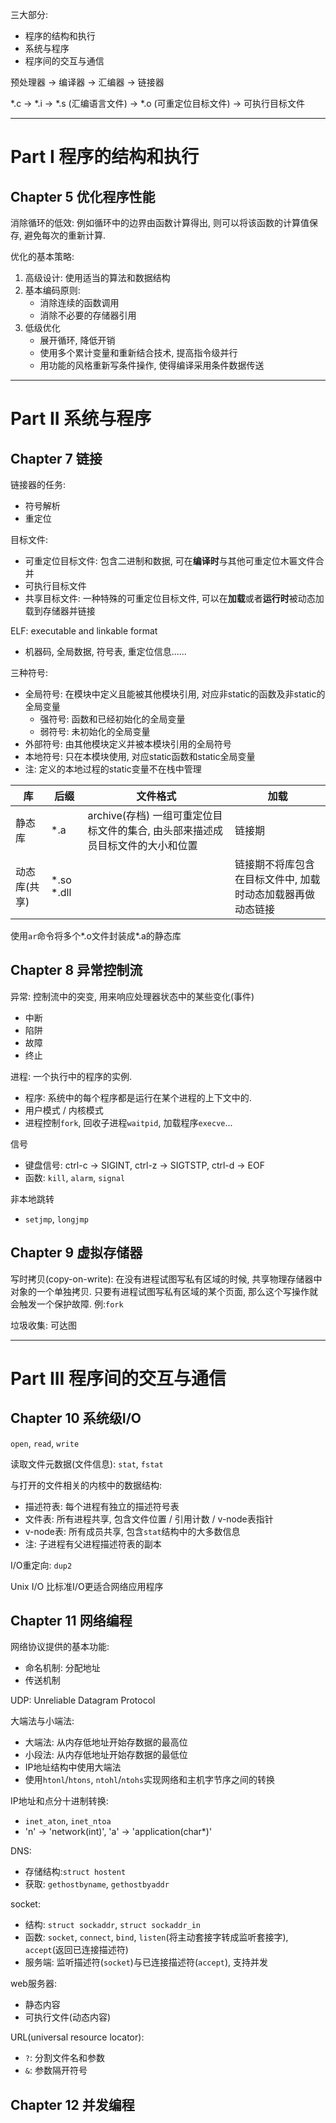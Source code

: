 三大部分:
- 程序的结构和执行
- 系统与程序
- 程序间的交互与通信

预处理器 -> 编译器 -> 汇编器 -> 链接器

\*.c -> \*.i -> \*.s (汇编语言文件) -> \*.o (可重定位目标文件) -> 可执行目标文件

-----
# Part I 程序的结构和执行
## Chapter 5 优化程序性能
消除循环的低效: 例如循环中的边界由函数计算得出, 则可以将该函数的计算值保存, 避免每次的重新计算.

优化的基本策略:
1. 高级设计: 使用适当的算法和数据结构
2. 基本编码原则:
    - 消除连续的函数调用
    - 消除不必要的存储器引用
3. 低级优化
    - 展开循环, 降低开销
    - 使用多个累计变量和重新结合技术, 提高指令级并行
    - 用功能的风格重新写条件操作, 使得编译采用条件数据传送     

-----
# Part II 系统与程序
## Chapter 7 链接
链接器的任务:
- 符号解析
- 重定位

目标文件:
- 可重定位目标文件: 包含二进制和数据, 可在**编译时**与其他可重定位木匾文件合并
- 可执行目标文件
- 共享目标文件: 一种特殊的可重定位目标文件, 可以在**加载**或者**运行时**被动态加载到存储器并链接

ELF: executable and linkable format
- 机器码, 全局数据, 符号表, 重定位信息......

三种符号:
- 全局符号: 在模块中定义且能被其他模块引用, 对应非static的函数及非static的全局变量
    - 强符号: 函数和已经初始化的全局变量
    - 弱符号: 未初始化的全局变量
- 外部符号: 由其他模块定义并被本模块引用的全局符号
- 本地符号: 只在本模块使用, 对应static函数和static全局变量
- 注: 定义的本地过程的static变量不在栈中管理
  
| 库 | 后缀 | 文件格式 | 加载 |
|--- | --- | --- | ---|
| 静态库 | \*.a | archive(存档) 一组可重定位目标文件的集合, 由头部来描述成员目标文件的大小和位置 |链接期 |
| 动态库(共享) | \*.so \*.dll | | 链接期不将库包含在目标文件中, 加载时动态加载器再做动态链接 |   

使用`ar`命令将多个\*.o文件封装成\*.a的静态库
  
## Chapter 8 异常控制流
异常: 控制流中的突变, 用来响应处理器状态中的某些变化(事件)
- 中断
- 陷阱
- 故障
- 终止

进程: 一个执行中的程序的实例. 
- 程序: 系统中的每个程序都是运行在某个进程的上下文中的.
- 用户模式 / 内核模式
- 进程控制`fork`, 回收子进程`waitpid`, 加载程序`execve`... 

信号
- 键盘信号: ctrl-c -> SIGINT, ctrl-z -> SIGTSTP, ctrl-d -> EOF
- 函数: `kill`, `alarm`, `signal`

非本地跳转
- `setjmp`, `longjmp`

## Chapter 9 虚拟存储器
写时拷贝(copy-on-write): 在没有进程试图写私有区域的时候, 共享物理存储器中对象的一个单独拷贝. 只要有进程试图写私有区域的某个页面, 那么这个写操作就会触发一个保护故障. 例:`fork`

垃圾收集: 可达图
  
-----
# Part III 程序间的交互与通信
## Chapter 10 系统级I/O
`open`, `read`, `write`

读取文件元数据(文件信息): `stat`, `fstat`

与打开的文件相关的内核中的数据结构:
- 描述符表: 每个进程有独立的描述符号表
- 文件表: 所有进程共享, 包含文件位置 / 引用计数 / v-node表指针
- v-node表: 所有成员共享, 包含`stat`结构中的大多数信息
- 注: 子进程有父进程描述符表的副本

I/O重定向:
`dup2`

Unix I/O 比标准I/O更适合网络应用程序

## Chapter 11 网络编程
网络协议提供的基本功能:
- 命名机制: 分配地址
- 传送机制

UDP: Unreliable Datagram Protocol

大端法与小端法:
- 大端法: 从内存低地址开始存数据的最高位
- 小段法: 从内存低地址开始存数据的最低位
- IP地址结构中使用大端法
- 使用`htonl`/`htons`, `ntohl`/`ntohs`实现网络和主机字节序之间的转换

IP地址和点分十进制转换:
- `inet_aton`, `inet_ntoa`
- 'n' -> 'network(int)', 'a' -> 'application(char*)'

DNS:
- 存储结构:`struct hostent`
- 获取: `gethostbyname`, `gethostbyaddr`

socket:
- 结构: `struct sockaddr`, `struct sockaddr_in`
- 函数: `socket`, `connect`, `bind`, `listen`(将主动套接字转成监听套接字), `accept`(返回已连接描述符)
- 服务端: 监听描述符(`socket`)与已连接描述符(`accept`), 支持并发
 
web服务器:
- 静态内容
- 可执行文件(动态内容)

URL(universal resource locator):
- `?`: 分割文件名和参数
- `&`: 参数隔开符号

## Chapter 12 并发编程

 
 
  
